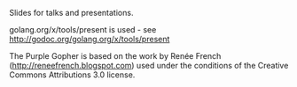Slides for talks and presentations.

golang.org/x/tools/present is used - see http://godoc.org/golang.org/x/tools/present

The Purple Gopher is based on the work by Renée French (http://reneefrench.blogspot.com) used under the conditions of the Creative Commons Attributions 3.0 license.
